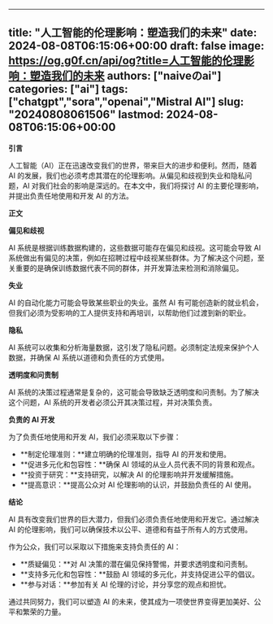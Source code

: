 
---
title: "人工智能的伦理影响：塑造我们的未来"
date: 2024-08-08T06:15:06+00:00
draft: false
image: https://og.g0f.cn/api/og?title=人工智能的伦理影响：塑造我们的未来
authors: ["naiveのai"]
categories: ["ai"]
tags: ["chatgpt","sora","openai","Mistral AI"]
slug: "20240808061506"
lastmod: 2024-08-08T06:15:06+00:00
---
**引言**

人工智能（AI）正在迅速改变我们的世界，带来巨大的进步和便利。然而，随着 AI 的发展，我们也必须考虑其潜在的伦理影响。从偏见和歧视到失业和隐私问题，AI 对我们社会的影响是深远的。在本文中，我们将探讨 AI 的主要伦理影响，并提出负责任地使用和开发 AI 的方法。

**正文**

**偏见和歧视**

AI 系统是根据训练数据构建的，这些数据可能存在偏见和歧视。这可能会导致 AI 系统做出有偏见的决策，例如在招聘过程中歧视某些群体。为了解决这个问题，至关重要的是确保训练数据代表不同的群体，并开发算法来检测和消除偏见。

**失业**

AI 的自动化能力可能会导致某些职业的失业。虽然 AI 有可能创造新的就业机会，但我们必须为受影响的工人提供支持和再培训，以帮助他们过渡到新的职业。

**隐私**

AI 系统可以收集和分析海量数据，这引发了隐私问题。必须制定法规来保护个人数据，并确保 AI 系统以道德和负责任的方式使用。

**透明度和问责制**

AI 系统的决策过程通常是复杂的，这可能会导致缺乏透明度和问责制。为了解决这个问题，AI 系统的开发者必须公开其决策过程，并对决策负责。

**负责的 AI 开发**

为了负责任地使用和开发 AI，我们必须采取以下步骤：

* **制定伦理准则：**建立明确的伦理准则，指导 AI 的开发和使用。
* **促进多元化和包容性：**确保 AI 领域的从业人员代表不同的背景和观点。
* **投资于研究：**支持研究，以解决 AI 的伦理影响并开发缓解措施。
* **提高意识：**提高公众对 AI 伦理影响的认识，并鼓励负责任的 AI 使用。

**结论**

AI 具有改变我们世界的巨大潜力，但我们必须负责任地使用和开发它。通过解决 AI 的伦理影响，我们可以确保技术以公平、道德和有益于所有人的方式使用。

作为公众，我们可以采取以下措施来支持负责任的 AI：

* **质疑偏见：**对 AI 决策的潜在偏见保持警惕，并要求透明度和问责制。
* **支持多元化和包容性：**鼓励 AI 领域的多元化，并支持促进公平的倡议。
* **参与对话：**参加有关 AI 伦理的讨论，并分享您的观点和担忧。

通过共同努力，我们可以塑造 AI 的未来，使其成为一项使世界变得更加美好、公平和繁荣的力量。